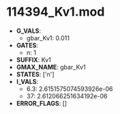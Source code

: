 # 114394_Kv1.mod

- **G_VALS**:
  - gbar_Kv1: 0.011
- **GATES**:
  - n: 1
- **SUFFIX**: Kv1
- **GMAX_NAME**: gbar_Kv1
- **STATES**: ['n']
- **I_VALS**:
  - 6.3: 2.6151575074593926e-06
  - 37: 2.612066251634192e-06
- **ERROR_FLAGS**: []
